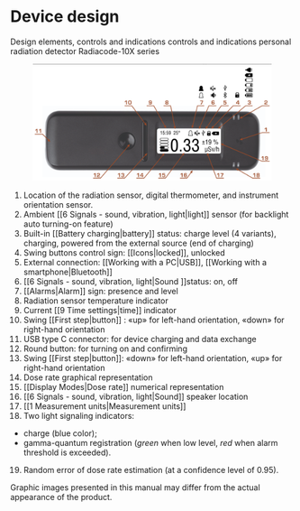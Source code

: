 # Device design

Design elements, controls and indications controls and indications personal radiation detector Radiacode-10X series

<figure><img src="../.gitbook/assets/about6.png" alt=""><figcaption></figcaption></figure>

1. Location of the radiation sensor, digital thermometer, and instrument orientation sensor.
2. Ambient \[\[6 Signals - sound, vibration, light|light]] sensor (for backlight auto turning-on feature)
3. Built-in \[\[Battery charging|battery]] status: charge level (4 variants), charging, powered from the external source (end of charging)
4. Swing buttons control sign: \[\[Icons|locked]], unlocked
5. External connection: \[\[Working with a PC|USB]], \[\[Working with a smartphone|Bluetooth]]
6. \[\[6 Signals - sound, vibration, light|Sound ]]status: on, off
7. \[\[Alarms|Alarm]] sign: presence and level
8. Radiation sensor temperature indicator
9. Current \[\[9 Time settings|time]] indicator
10. Swing \[\[First step|button]] : «up» for left-hand orientation, «down» for right-hand orientation
11. USB type C connector: for device charging and data exchange
12. Round button: for turning on and confirming
13. Swing \[\[First step|button]]: «down» for left-hand orientation, «up» for right-hand orientation
14. Dose rate graphical representation
15. \[\[Display Modes|Dose rate]] numerical representation
16. \[\[6 Signals - sound, vibration, light|Sound]] speaker location
17. \[\[1 Measurement units|Measurement units]]
18. Two light signaling indicators:

* charge (blue color);
* gamma-quantum registration (_green_ when low level, _red_ when alarm threshold is exceeded).

19. Random error of dose rate estimation (at a confidence level of 0.95).

Graphic images presented in this manual may differ from the actual appearance of the product.

&#x20;

